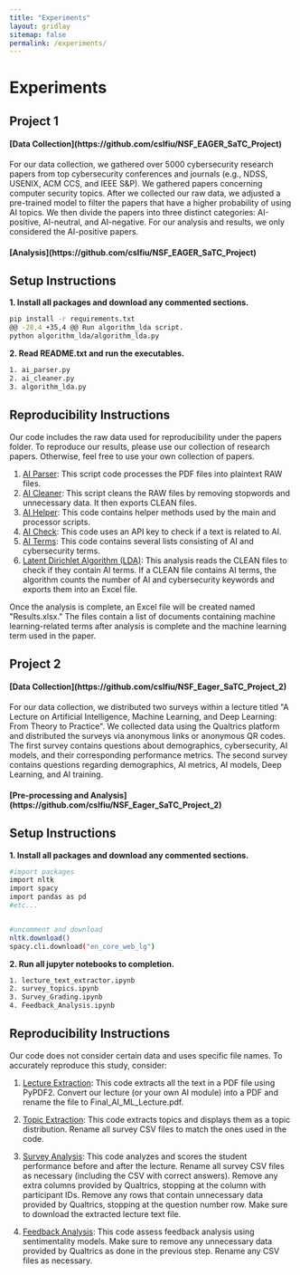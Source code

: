 ```yaml
---
title: "Experiments"
layout: gridlay
sitemap: false
permalink: /experiments/
---
```


<style>
img{
  border-radius: 10px;
}
.col-md-3 {
  margin-top:10px;
  margin-bottom:10px;
  padding:0px;
  display:block;
  overflow:hidden;
  text-align:center;
  display: table-cell;
  background: white;
  border-radius: 20px;
  height: auto;
}
iframe {
  margin:0;
  padding:0;
  width: 175px;
  display: inline;
  vertical-align: middle;
}
</style>

# Experiments

## Project 1


<div class="jumbotron">
<div class="col-md-12 col-sm-12">
<h4>[Data Collection](https://github.com/cslfiu/NSF_EAGER_SaTC_Project)</h4>

For our data collection, we gathered over 5000 cybersecurity research papers from top cybersecurity conferences and journals (e.g., NDSS, USENIX, ACM CCS, and IEEE S&P). We gathered papers concerning computer security topics. After we collected our raw data, we adjusted a pre-trained model to filter the papers that have a higher probability of using AI topics. We then divide the papers into three distinct categories: AI-positive, AI-neutral, and AI-negative. For our analysis and results, we only considered the AI-positive papers.
</div>
</div>

<div class="jumbotron">
<div class="col-md-12 col-sm-12">
<h4>[Analysis](https://github.com/cslfiu/NSF_EAGER_SaTC_Project)</h4>

## Setup Instructions
**1. Install all packages and download any commented sections.**

```bash
pip install -r requirements.txt
@@ -28,4 +35,4 @@ Run algorithm_lda script.
python algorithm_lda/algorithm_lda.py
```

**2. Read README.txt and run the executables.**

```bash
1. ai_parser.py
2. ai_cleaner.py
3. algorithm_lda.py
```

## Reproducibility Instructions
Our code includes the raw data used for reproducibility under the papers folder. To reproduce our results, please use our collection of research papers. Otherwise, feel free to use your own collection of papers.

1. [AI Parser](https://github.com/cslfiu/NSF_EAGER_SaTC_Project/blob/1c41fd26537495199317ab03d1dde6ebb8e4a229/ai_parser.py): This script code processes the PDF files into plaintext RAW files.
2. [AI Cleaner](https://github.com/cslfiu/NSF_EAGER_SaTC_Project/blob/1c41fd26537495199317ab03d1dde6ebb8e4a229/ai_cleaner.py): This script cleans the RAW files by removing stopwords and unnecessary data. It then exports CLEAN files.
3. [AI Helper](https://github.com/cslfiu/NSF_EAGER_SaTC_Project/blob/1c41fd26537495199317ab03d1dde6ebb8e4a229/ai_helper.py): This code contains helper methods used by the main and processor scripts.
4. [AI Check](https://github.com/cslfiu/NSF_EAGER_SaTC_Project/blob/1c41fd26537495199317ab03d1dde6ebb8e4a229/ai_check.py): This code uses an API key to check if a text is related to AI.
5. [AI Terms](https://github.com/cslfiu/NSF_EAGER_SaTC_Project/blob/1c41fd26537495199317ab03d1dde6ebb8e4a229/ai_terms.py): This code contains several lists consisting of AI and cybersecurity terms.
6. [Latent Dirichlet Algorithm (LDA)](https://github.com/cslfiu/NSF_EAGER_SaTC_Project/blob/1c41fd26537495199317ab03d1dde6ebb8e4a229/algorithm_lda/algorithm_lda.py): This analysis reads the CLEAN files to check if they contain AI terms. If a CLEAN file contains AI terms, the algorithm counts the number of AI and cybersecurity keywords and exports them into an Excel file. 


Once the analysis is complete, an Excel file will be created named "Results.xlsx." The files contain a list of documents containing machine learning-related terms after analysis is complete and the machine learning term used in the paper.

</div>
</div>

## Project 2

<div class="jumbotron">
<div class="col-md-12 col-sm-12">
<h4>[Data Collection](https://github.com/cslfiu/NSF_Eager_SaTC_Project_2)</h4>

For our data collection, we distributed two surveys within a lecture titled "A Lecture on Artificial Intelligence, Machine Learning, and Deep Learning: From Theory to Practice". We collected data using the Qualtrics platform and distributed the surveys via anonymous links or anonymous QR codes. The first survey contains questions about demographics, cybersecurity, AI models, and their corresponding performance metrics. The second survey contains questions regarding demographics, AI metrics, AI models, Deep Learning, and AI training.
</div>
</div>


<div class="jumbotron">
<div class="col-md-12 col-sm-12">
<h4>[Pre-processing and Analysis](https://github.com/cslfiu/NSF_Eager_SaTC_Project_2)</h4>

## Setup Instructions

**1. Install all packages and download any commented sections.**
```bash
#import packages
import nltk
import spacy
import pandas as pd
#etc...


#uncomment and download
nltk.download()
spacy.cli.download("en_core_web_lg")
```

**2. Run all jupyter notebooks to completion.**
```bash
1. lecture_text_extractor.ipynb
2. survey_topics.ipynb
3. Survey_Grading.ipynb
4. Feedback_Analysis.ipynb
```

## Reproducibility Instructions
Our code does not consider certain data and uses specific file names. To accurately reproduce this study, consider:

1. [Lecture Extraction](https://github.com/cslfiu/NSF_Eager_SaTC_Project_2/blob/main/lecture_text_extractor.ipynb): This code extracts all the text in a PDF file using PyPDF2. Convert our lecture (or your own AI module) into a PDF and rename the file to Final_AI_ML_Lecture.pdf.

2. [Topic Extraction](https://github.com/cslfiu/NSF_Eager_SaTC_Project_2/blob/main/survey_topics.ipynb): This code extracts topics and displays them as a topic distribution. Rename all survey CSV files to match the ones used in the code.

3. [Survey Analysis](https://github.com/cslfiu/NSF_Eager_SaTC_Project_2/blob/main/Survey_Grading.ipynb): This code analyzes and scores the student performance before and after the lecture. Rename all survey CSV files as necessary (including the CSV with correct answers). Remove any extra columns provided by Qualtrics, stopping at the column with participant IDs. Remove any rows that contain unnecessary data provided by Qualtrics, stopping at the question number row. Make sure to download the extracted lecture text file.

4. [Feedback Analysis](https://github.com/cslfiu/NSF_Eager_SaTC_Project_2/blob/main/Feedback_Analysis.ipynb): This code assess feedback analysis using sentimentality models. Make sure to remove any unnecessary data provided by Qualtrics as done in the previous step. Rename any CSV files as necessary.

</div>
</div>
